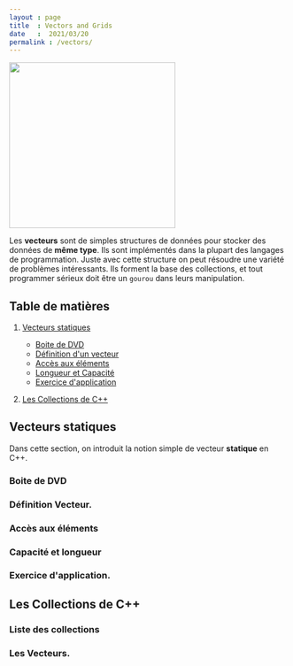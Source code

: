 ```yaml
---
layout : page
title  : Vectors and Grids
date   :  2021/03/20  
permalink : /vectors/
---
```


<div class="figcenter">
<img 
    src="{{ site.url }}{{ site.baseurl }}/assets/vectors/banner.png"
    width="300"
    height="300">
</div>

    

Les **vecteurs** sont de simples structures de données pour stocker des données
de **même type**. Ils sont implémentés dans la plupart des langages de
programmation. Juste avec cette structure on peut résoudre une variété de
problèmes intéressants. Ils forment la base des collections, et tout programmer
sérieux doit être un `gourou` dans leurs manipulation.


## Table de matières

1. [Vecteurs statiques](#staticvect)
    - [Boite de DVD](#dvdbox)
    - [Définition d'un vecteur](#arraydef)
    - [Accès aux éléments](#indexing)
    - [Longueur et Capacité](#capacity)
    - [Exercice d'application](#exo1)
    
    
    

2. [Les Collections de C++](#collections)


## Vecteurs statiques
<a name='staticvect'></a>

Dans cette section, on introduit la notion simple de vecteur **statique** en
C++.

### Boite de DVD
<a name='dvdbox'></a>


### Définition Vecteur.
<a name='arraydef'></a>


### Accès aux éléments
<a name='indexing'></a>


### Capacité et longueur
<a name='capacity'></a>


### Exercice d'application.
<a name='exo1'></a>

## Les Collections de C++
<a name='collections'></a>


### Liste des collections


### Les Vecteurs.


